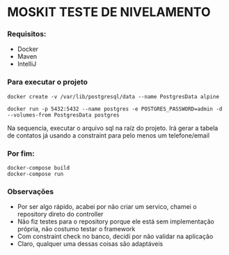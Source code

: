 # MOSKIT TESTE DE NIVELAMENTO

### Requisitos:

 - Docker
 - Maven
 - IntelliJ
 
### Para executar o projeto
    docker create -v /var/lib/postgresql/data --name PostgresData alpine

    docker run -p 5432:5432 --name postgres -e POSTGRES_PASSWORD=admin -d --volumes-from PostgresData postgres
    
Na sequencia, executar o arquivo sql na raíz do projeto. Irá gerar a tabela de contatos já usando a constraint para pelo
menos um telefone/email

### Por fim: 
    docker-compose build
    docker-compose run
    
### Observações

 - Por ser algo rápido, acabei por não criar um servico, chamei o repository direto do controller
 - Não fiz testes para o repository porque ele está sem implementação própria, não costumo testar o framework
 - Com constraint check no banco, decidi por não validar na aplicação 
 - Claro, qualquer uma dessas coisas são adaptáveis
